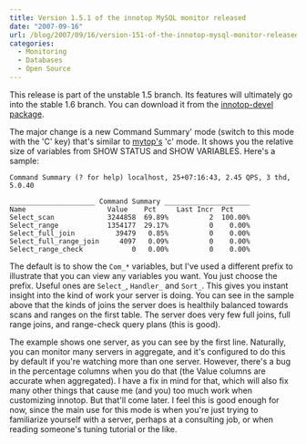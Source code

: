 ```yaml
---
title: Version 1.5.1 of the innotop MySQL monitor released
date: "2007-09-16"
url: /blog/2007/09/16/version-151-of-the-innotop-mysql-monitor-released/
categories:
  - Monitoring
  - Databases
  - Open Source
---
```


This release is part of the unstable 1.5 branch. Its features will ultimately go into the stable 1.6 branch. You can download it from the [innotop-devel package](http://code.google.com/p/innotop).

The major change is a new Command Summary' mode (switch to this mode with the 'C' key) that's similar to [mytop's](http://jeremy.zawodny.com/mysql/mytop/) 'c' mode. It shows you the relative size of variables from SHOW STATUS and SHOW VARIABLES. Here's a sample:

```
Command Summary (? for help) localhost, 25+07:16:43, 2.45 QPS, 3 thd, 5.0.40

_____________________ Command Summary _____________________
Name                    Value    Pct     Last Incr  Pct    
Select_scan             3244858  69.89%          2  100.00%
Select_range            1354177  29.17%          0    0.00%
Select_full_join          39479   0.85%          0    0.00%
Select_full_range_join     4097   0.09%          0    0.00%
Select_range_check            0   0.00%          0    0.00%
```

The default is to show the `Com_*` variables, but I've used a different prefix to illustrate that you can view any variables you want. You just choose the prefix. Useful ones are `Select_`, `Handler_` and `Sort_`. This gives you instant insight into the kind of work your server is doing. You can see in the sample above that the kinds of joins the server does is healthily balanced towards scans and ranges on the first table. The server does very few full joins, full range joins, and range-check query plans (this is good).

The example shows one server, as you can see by the first line. Naturally, you can monitor many servers in aggregate, and it's configured to do this by default if you're watching more than one server. However, there's a bug in the percentage columns when you do that (the Value columns are accurate when aggregated). I have a fix in mind for that, which will also fix many other things that cause me (and you) too much work when customizing innotop. But that'll come later. I feel this is good enough for now, since the main use for this mode is when you're just trying to familiarize yourself with a server, perhaps at a consulting job, or when reading someone's tuning tutorial or the like.


